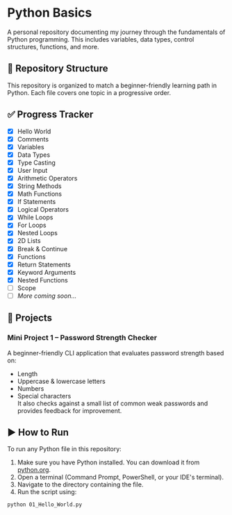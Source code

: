 # Python Basics
A personal repository documenting my journey through the fundamentals of Python programming. This includes variables, data types, control structures, functions, and more.


## 📁 Repository Structure

This repository is organized to match a beginner-friendly learning path in Python. Each file covers one topic in a progressive order.

## ✅ Progress Tracker

- [x] Hello World
- [x] Comments
- [x] Variables
- [x] Data Types
- [x] Type Casting
- [x] User Input
- [x] Arithmetic Operators
- [x] String Methods
- [x] Math Functions
- [x] If Statements
- [x] Logical Operators
- [x] While Loops
- [x] For Loops
- [x] Nested Loops
- [x] 2D Lists
- [x] Break & Continue
- [x] Functions
- [x] Return Statements
- [x] Keyword Arguments
- [x] Nested Functions
- [ ] Scope
- [ ] *More coming soon...*

## 🤖 Projects
### Mini Project 1 – Password Strength Checker
A beginner-friendly CLI application that evaluates password strength based on:
- Length
- Uppercase & lowercase letters
- Numbers
- Special characters  
It also checks against a small list of common weak passwords and provides feedback for improvement.


## ▶️ How to Run

To run any Python file in this repository:

1. Make sure you have Python installed. You can download it from [python.org](https://www.python.org/).
2. Open a terminal (Command Prompt, PowerShell, or your IDE's terminal).
3. Navigate to the directory containing the file.
4. Run the script using:

```bash
python 01_Hello_World.py
